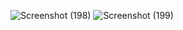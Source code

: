 ![Screenshot (198)](https://github.com/user-attachments/assets/f2d638df-c478-4311-b587-991230a071a9)
![Screenshot (199)](https://github.com/user-attachments/assets/385c40ff-6eb9-4869-8030-b82a50349bb1)
